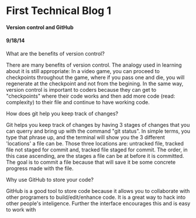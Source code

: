 # First Technical Blog 1

#### Version control and GitHub
#### 9/18/14

What are the benefits of version control?

There are many benefits of version control. The analogy used in learning about it is still appropriate: In a video game, you can proceed to checkpoints throughout the game, where if you pass one and die, you will regenerate at the checkpoint and not from the begining. In the same way, version control is important to coders because they can get to "checkpoints" where their code works and then add more code (read: complexity) to their file and continue to have working code.

How does git help you keep track of changes?

Git helps you keep track of changes by having 3 stages of changes that you can querry and bring up with the command "git status". In simple terms, you type that phrase up, and the terminal will show you the 3 different 'locations' a file can be. Those three locations are: untracked file, tracked file not staged for commit and, tracked file staged for commit. The order, in this case ascending, are the stages a file can be at before it is committed. The goal is to commit a file because that will save it be some concrete progress made with the file.

Why use GitHub to store your code?

GitHub is a good tool to store code because it allows you to collaborate with other programers to build/edit/enhance code. It is a great way to hack into other people's inteligence. Further the interface encourages this and is easy to work with